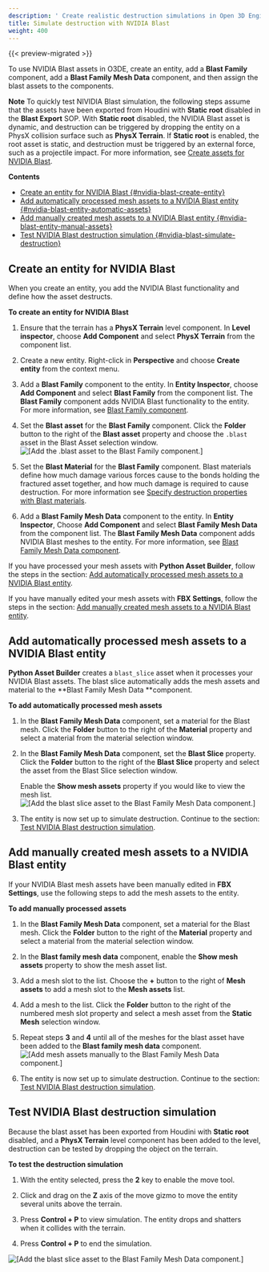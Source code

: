 ```yaml
---
description: ' Create realistic destruction simulations in Open 3D Engine with NVIDIA Blast. '
title: Simulate destruction with NVIDIA Blast
weight: 400
---
```


{{< preview-migrated >}}


To use NVIDIA Blast assets in O3DE, create an entity, add a **Blast Family** component, add a **Blast Family Mesh Data** component, and then assign the blast assets to the components.

**Note**
To quickly test NIVIDIA Blast simulation, the following steps assume that the assets have been exported from Houdini with **Static root** disabled in the **Blast Export** SOP. With **Static root** disabled, the NVIDIA Blast asset is dynamic, and destruction can be triggered by dropping the entity on a PhysX collision surface such as **PhysX Terrain**. If **Static root** is enabled, the root asset is static, and destruction must be triggered by an external force, such as a projectile impact.
For more information, see [Create assets for NVIDIA Blast](/docs/user-guide/interactivity/physics/nvidia-blast/create-blast-asset.md).

**Contents**
- [Create an entity for NVIDIA Blast {#nvidia-blast-create-entity}](#create-an-entity-for-nvidia-blast-nvidia-blast-create-entity)
- [Add automatically processed mesh assets to a NVIDIA Blast entity {#nvidia-blast-entity-automatic-assets}](#add-automatically-processed-mesh-assets-to-a-nvidia-blast-entity-nvidia-blast-entity-automatic-assets)
- [Add manually created mesh assets to a NVIDIA Blast entity {#nvidia-blast-entity-manual-assets}](#add-manually-created-mesh-assets-to-a-nvidia-blast-entity-nvidia-blast-entity-manual-assets)
- [Test NVIDIA Blast destruction simulation {#nvidia-blast-simulate-destruction}](#test-nvidia-blast-destruction-simulation-nvidia-blast-simulate-destruction)

## Create an entity for NVIDIA Blast 

When you create an entity, you add the NVIDIA Blast functionality and define how the asset destructs.

**To create an entity for NVIDIA Blast**

1. Ensure that the terrain has a **PhysX Terrain** level component. In **Level inspector**, choose **Add Component** and select **PhysX Terrain** from the component list.

1. Create a new entity. Right-click in **Perspective** and choose **Create entity** from the context menu.

1. Add a **Blast Family** component to the entity. In **Entity Inspector**, choose **Add Component** and select **Blast Family** from the component list. The **Blast Family** component adds NVIDIA Blast functionality to the entity. For more information, see [Blast Family component](/docs/user-guide/components/reference/destruction/blast-family/).

1. Set the **Blast asset** for the **Blast Family** component. Click the **Folder** button to the right of the **Blast asset** property and choose the `.blast` asset in the Blast Asset selection window.
![\[Add the .blast asset to the Blast Family component.\]](/images/user-guide/physx/blast/ui-blast-add-blast-asset.png)

1. Set the **Blast Material** for the **Blast Family** component. Blast materials define how much damage various forces cause to the bonds holding the fractured asset together, and how much damage is required to cause destruction. For more information see [Specify destruction properties with Blast materials](/docs/user-guide/interactivity/physics/nvidia-blast/materials.md).

1. Add a **Blast Family Mesh Data** component to the entity. In **Entity Inspector**, Choose **Add Component** and select **Blast Family Mesh Data** from the component list. The **Blast Family Mesh Data** component adds NVIDIA Blast meshes to the entity. For more information, see [Blast Family Mesh Data component](/docs/user-guide/components/reference/destruction/blast-family-mesh-data/).

If you have processed your mesh assets with **Python Asset Builder**, follow the steps in the section: [Add automatically processed mesh assets to a NVIDIA Blast entity](#nvidia-blast-entity-automatic-assets).

If you have manually edited your mesh assets with **FBX Settings**, follow the steps in the section: [Add manually created mesh assets to a NVIDIA Blast entity](#nvidia-blast-entity-manual-assets).

## Add automatically processed mesh assets to a NVIDIA Blast entity 

**Python Asset Builder** creates a `blast_slice` asset when it processes your NVIDIA Blast assets. The blast slice automatically adds the mesh assets and material to the **Blast Family Mesh Data **component.

**To add automatically processed mesh assets**

1. In the **Blast Family Mesh Data** component, set a material for the Blast mesh. Click the **Folder** button to the right of the **Material** property and select a material from the material selection window.

1. In the **Blast Family Mesh Data** component, set the **Blast Slice** property. Click the **Folder** button to the right of the **Blast Slice** property and select the asset from the Blast Slice selection window.

   Enable the **Show mesh assets** property if you would like to view the mesh list.
![\[Add the blast slice asset to the Blast Family Mesh Data component.\]](/images/user-guide/physx/blast/ui-blast-add-blast-mesh-data.png)

1. The entity is now set up to simulate destruction. Continue to the section: [Test NVIDIA Blast destruction simulation](#nvidia-blast-simulate-destruction).

## Add manually created mesh assets to a NVIDIA Blast entity 

If your NVIDIA Blast mesh assets have been manually edited in **FBX Settings**, use the following steps to add the mesh assets to the entity.

**To add manually processed assets**

1. In the **Blast Family Mesh Data** component, set a material for the Blast mesh. Click the **Folder** button to the right of the **Material** property and select a material from the material selection window.

1. In the **Blast family mesh data** component, enable the **Show mesh assets** property to show the mesh asset list.

1. Add a mesh slot to the list. Choose the **+** button to the right of **Mesh assets** to add a mesh slot to the **Mesh assets** list.

1. Add a mesh to the list. Click the **Folder** button to the right of the numbered mesh slot property and select a mesh asset from the **Static Mesh** selection window.

1. Repeat steps **3** and **4** until all of the meshes for the blast asset have been added to the **Blast family mesh data** component.
![\[Add mesh assets manually to the Blast Family Mesh Data component.\]](/images/user-guide/physx/blast/ui-blast-family-mesh-data-add-mesh.png)

1. The entity is now set up to simulate destruction. Continue to the section: [Test NVIDIA Blast destruction simulation](#nvidia-blast-simulate-destruction).

## Test NVIDIA Blast destruction simulation 

Because the blast asset has been exported from Houdini with **Static root** disabled, and a **PhysX Terrain** level component has been added to the level, destruction can be tested by dropping the object on the terrain.

**To test the destruction simulation**

1. With the entity selected, press the **2** key to enable the move tool.

1. Click and drag on the **Z** axis of the move gizmo to move the entity several units above the terrain.

1.  Press **Control + P** to view simulation. The entity drops and shatters when it collides with the terrain.

1.  Press **Control + P** to end the simulation.

![\[Add the blast slice asset to the Blast Family Mesh Data component.\]](/images/user-guide/physx/blast/anim-nvidia-blast-view-simulation.gif)
